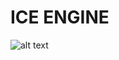 # ICE ENGINE

![alt text](https://d30y9cdsu7xlg0.cloudfront.net/png/84009-200.png "Logo Title Text 1")
